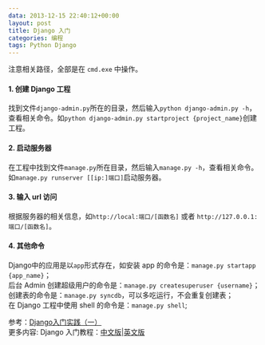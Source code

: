 ```yaml
---
data: 2013-12-15 22:40:12+00:00
layout: post
title: Django 入门
categories: 编程
tags: Python Django
---
```


注意相关路径，全部是在 `cmd.exe` 中操作。

#### 1. 创建 Django 工程
找到文件`django-admin.py`所在的目录，然后输入`python django-admin.py -h`，查看相关命令。如`python django-admin.py startproject {project_name}`创建工程。

#### 2. 启动服务器
在工程中找到文件`manage.py`所在目录，然后输入`manage.py -h`，查看相关命令。如`manage.py runserver [[ip:]端口]`启动服务器。

#### 3. 输入 url 访问
根据服务器的相关信息，如`http://local:端口/[函数名]` 或者 `http://127.0.0.1:端口/[函数名]`。

#### 4. 其他命令
Django中的应用是以`app`形式存在，如安装 app 的命令是：`manage.py startapp {app_name}`；  
后台 Admin 创建超级用户的命令是：`manage.py createsuperuser {username}`；  
创建表的命令是：`manage.py syncdb`，可以多吃运行，不会重复创建表；  
在 Django 工程中使用 shell 的命令是：`manage.py shell`;  

参考：[Django入门实践（一）](http://www.cnblogs.com/zhoujie/p/django2.html)  
更多内容: Django 入门教程：[中文版](http://read.douban.com/ebook/284513/)|[英文版](https://docs.djangoproject.com/en/1.5/intro/tutorial01/)
